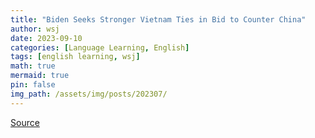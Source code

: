 ```yaml
---
title: "Biden Seeks Stronger Vietnam Ties in Bid to Counter China"
author: wsj
date: 2023-09-10
categories: [Language Learning, English]
tags: [english learning, wsj]
math: true
mermaid: true
pin: false
img_path: /assets/img/posts/202307/
---
```




[Source](https://www.wsj.com/world/asia/biden-seeks-stronger-vietnam-ties-in-bid-to-counter-china-605517df)